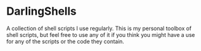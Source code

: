 # DarlingShells
A collection of shell scripts I use regularly. This is my personal toolbox of shell scripts, but feel free to use any of it if you think you might have a use for any of the scripts or the code they contain.
